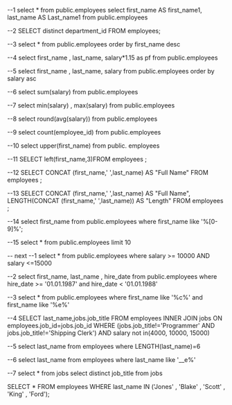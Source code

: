 --1
select * from public.employees
select first_name AS first_name1, last_name AS Last_name1
from public.employees

--2
SELECT distinct department_id 
FROM employees;

--3
select * from public.employees order by first_name desc

--4
select first_name , last_name, salary*1.15 as pf from public.employees 

--5
select first_name , last_name, salary from public.employees
order by salary asc

--6
select sum(salary) from public.employees

--7
select min(salary) , max(salary) from public.employees

--8
select round(avg(salary)) from public.employees

--9
select count(employee_id) from public.employees

--10
select upper(first_name) from public. employees

--11
SELECT left(first_name,3)FROM employees ;

--12
SELECT CONCAT (first_name,' ',last_name) AS "Full Name" FROM employees ;

--13
SELECT CONCAT (first_name,' ',last_name) AS "Full Name",
LENGTH(CONCAT (first_name,' ',last_name)) AS "Length" FROM employees ;

--14
select first_name
from public.employees
where first_name like '%[0-9]%';

--15
select * from public.employees
limit 10

-- next
--1
select *
from public.employees
where salary >= 10000 AND salary <=15000

--2
select first_name, last_name , hire_date
from public.employees
where hire_date >= '01.01.1987' and hire_date < '01.01.1988'

--3
select *
from public.employees
where first_name like '%c%' and first_name like '%e%'

--4
SELECT last_name,jobs.job_title
FROM employees
INNER JOIN jobs 
ON employees.job_id=jobs.job_id
WHERE (jobs.job_title!='Programmer' AND jobs.job_title!='Shipping Clerk') 
AND salary not in(4000, 10000, 15000)

--5
select last_name
from employees
where LENGTH(last_name)=6

--6
select last_name
from employees
where last_name like '__e%'

--7
select * from jobs
select distinct job_title from jobs 

SELECT *
FROM employees
WHERE last_name IN ('Jones' , 'Blake' , 'Scott' , 'King' , 'Ford'); 